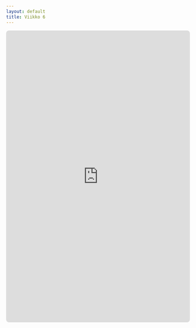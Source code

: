 ```yaml
---
layout: default
title: Viikko 6
---
```


<iframe src="https://timopoyhonen.github.io/DIG001AS3A-3002/vko6/index.html" width="100%" height="800" style="border:none; border-radius:8px; "></iframe>